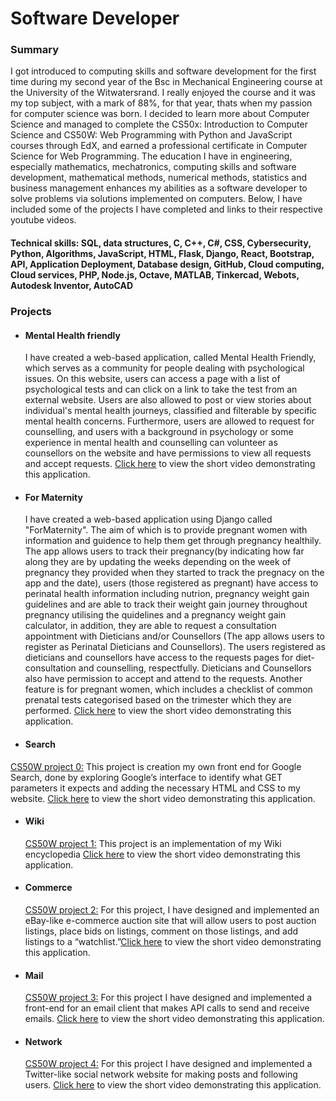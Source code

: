# Software Developer
### Summary
I got introduced to computing skills and software development for the first time during my second year of the Bsc in Mechanical Engineering course at the University of the Witwatersrand. I really enjoyed the course and it was my top subject, with a mark of 88%, for that year, thats when my passion for computer science was born. I decided to learn more about Computer Science and managed to complete the CS50x: Introduction to Computer Science and CS50W: Web Programming with Python and JavaScript courses through EdX, and earned a professional certificate in Computer Science for Web Programming. The education I have in engineering, especially mathematics, mechatronics, computing skills and software development, mathematical methods, numerical methods, statistics and business management enhances my abilities as a software developer to solve problems via solutions implemented on computers. Below, I have included some of the projects I have completed and links to their respective youtube videos. 
#### Technical skills: SQL, data structures, C, C++, C#, CSS, Cybersecurity, Python, Algorithms, JavaScript, HTML, Flask, Django, React, Bootstrap, API, Application Deployment, Database design, GitHub, Cloud computing, Cloud services, PHP, Node.js, Octave, MATLAB, Tinkercad, Webots, Autodesk Inventor, AutoCAD
### Projects
- #### Mental Health friendly
  I have created a web-based application, called Mental Health Friendly, which serves as a community for people dealing with psychological issues. On this website, users can access a page with a list of psychological tests and can click on a link to take the test from an external website. Users are also allowed to post or view stories about individual's mental health journeys, classified and filterable by specific mental health concerns. Furthermore, users are allowed to request for counselling, and users with a background in psychology or some experience in mental health and counselling can volunteer as counsellors on the website and have permissions to view all requests and accept requests. [Click here](https://youtu.be/jlg6HBfeNPY) to view the short video demonstrating this application.
- #### For Maternity
  I have created a web-based application using Django called "ForMaternity". The aim of which is to provide pregnant women with information and guidence to help them get through pregnancy healthily. The app allows users to track their pregnancy(by indicating how far along they are by updating the weeks depending on the week of pregnancy they provided when they started to track the pregnacy on the app and the date), users (those registered as pregnant) have access to perinatal health information including nutrion, pregnancy weight gain guidelines and are able to track their weight gain journey throughout pregnancy utilising the quidelines and a pregnancy weight gain calculator, in addition, they are able to request a consultation appointment with Dieticians and/or Counsellors (The app allows users to register as Perinatal Dieticians and Counsellors). The users registered as dieticians and counsellors have access to the requests pages for diet-consultation and counselling, respectfully. Dieticians and Counsellors also have permission to accept and attend to the requests. Another feature is for pregnant women, which includes a checklist of common prenatal tests categorised based on the trimester which they are performed. [Click here](https://youtu.be/XCYNbJiLoLc) to view the short video demonstrating this application.
- #### Search
 [CS50W project 0:](https://cs50.harvard.edu/web/2020/projects/0/search/) This project is creation my own front end for Google Search, done by exploring Google’s interface to identify what GET parameters it expects and adding the necessary HTML and CSS to my website. [Click here](https://youtu.be/KeuVnRVTVdk) to view the short video demonstrating this application.
- #### Wiki
  [CS50W project 1:](https://cs50.harvard.edu/web/2020/projects/1/wiki/) This project is an implementation of my Wiki encyclopedia [Click here](https://youtu.be/Uh2XZtahWow) to view the short video demonstrating this application.
- #### Commerce
  [CS50W project 2:](https://cs50.harvard.edu/web/2020/projects/2/commerce/) For this project, I have designed and implemented an eBay-like e-commerce auction site that will allow users to post auction listings, place bids on listings, comment on those listings, and add listings to a “watchlist.”[Click here](https://youtu.be/OMKejzLp_oI) to view the short video demonstrating this application.
- #### Mail
  [CS50W project 3:](https://cs50.harvard.edu/web/2020/projects/3/mail/) For this project I have designed and implemented a front-end for an email client that makes API calls to send and receive emails. [Click here](https://youtu.be/tXXOJGI3h70) to view the short video demonstrating this application.
- #### Network
  [CS50W project 4:](https://cs50.harvard.edu/web/2020/projects/4/network/) For this project I have designed and implemented a Twitter-like social network website for making posts and following users. [Click here](https://youtu.be/9DX5MGQJwzk) to view the short video demonstrating this application.

